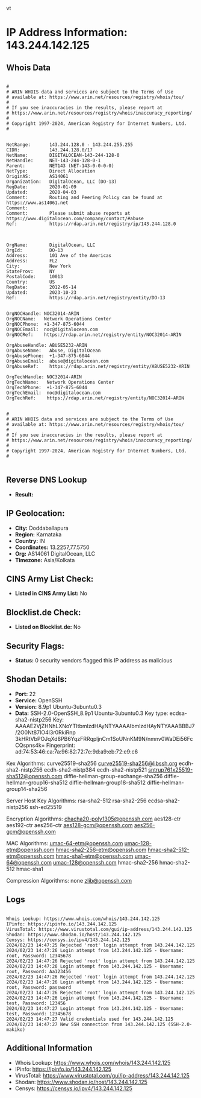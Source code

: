 vt
# IP Address Information: 143.244.142.125

## Whois Data
```

#
# ARIN WHOIS data and services are subject to the Terms of Use
# available at: https://www.arin.net/resources/registry/whois/tou/
#
# If you see inaccuracies in the results, please report at
# https://www.arin.net/resources/registry/whois/inaccuracy_reporting/
#
# Copyright 1997-2024, American Registry for Internet Numbers, Ltd.
#


NetRange:       143.244.128.0 - 143.244.255.255
CIDR:           143.244.128.0/17
NetName:        DIGITALOCEAN-143-244-128-0
NetHandle:      NET-143-244-128-0-1
Parent:         NET143 (NET-143-0-0-0-0)
NetType:        Direct Allocation
OriginAS:       AS14061
Organization:   DigitalOcean, LLC (DO-13)
RegDate:        2020-01-09
Updated:        2020-04-03
Comment:        Routing and Peering Policy can be found at https://www.as14061.net
Comment:        
Comment:        Please submit abuse reports at https://www.digitalocean.com/company/contact/#abuse
Ref:            https://rdap.arin.net/registry/ip/143.244.128.0



OrgName:        DigitalOcean, LLC
OrgId:          DO-13
Address:        101 Ave of the Americas
Address:        FL2
City:           New York
StateProv:      NY
PostalCode:     10013
Country:        US
RegDate:        2012-05-14
Updated:        2023-10-23
Ref:            https://rdap.arin.net/registry/entity/DO-13


OrgNOCHandle: NOC32014-ARIN
OrgNOCName:   Network Operations Center
OrgNOCPhone:  +1-347-875-6044 
OrgNOCEmail:  noc@digitalocean.com
OrgNOCRef:    https://rdap.arin.net/registry/entity/NOC32014-ARIN

OrgAbuseHandle: ABUSE5232-ARIN
OrgAbuseName:   Abuse, DigitalOcean 
OrgAbusePhone:  +1-347-875-6044 
OrgAbuseEmail:  abuse@digitalocean.com
OrgAbuseRef:    https://rdap.arin.net/registry/entity/ABUSE5232-ARIN

OrgTechHandle: NOC32014-ARIN
OrgTechName:   Network Operations Center
OrgTechPhone:  +1-347-875-6044 
OrgTechEmail:  noc@digitalocean.com
OrgTechRef:    https://rdap.arin.net/registry/entity/NOC32014-ARIN


#
# ARIN WHOIS data and services are subject to the Terms of Use
# available at: https://www.arin.net/resources/registry/whois/tou/
#
# If you see inaccuracies in the results, please report at
# https://www.arin.net/resources/registry/whois/inaccuracy_reporting/
#
# Copyright 1997-2024, American Registry for Internet Numbers, Ltd.
#


```
## Reverse DNS Lookup
- **Result:** 

## IP Geolocation:
- **City:** Doddaballapura
- **Region:** Karnataka
- **Country:** IN
- **Coordinates:** 13.2257,77.5750
- **Org:** AS14061 DigitalOcean, LLC
- **Timezone:** Asia/Kolkata

## CINS Army List Check:
- **Listed in CINS Army List:** 
No

## Blocklist.de Check:
- **Listed on Blocklist.de:** 
No

## Security Flags:
- **Status:** 0 security vendors flagged this IP address as malicious

## Shodan Details:
- **Port:** 22
- **Service:** OpenSSH
- **Version:** 8.9p1 Ubuntu-3ubuntu0.3
- **Data:** SSH-2.0-OpenSSH_8.9p1 Ubuntu-3ubuntu0.3
Key type: ecdsa-sha2-nistp256
Key: AAAAE2VjZHNhLXNoYTItbmlzdHAyNTYAAAAIbmlzdHAyNTYAAABBBJ7/2O0Nt87IO4l3r0RkiRnp
3kHRtVbPOJqXd8PB6YqzFRRqpljnCm1SoUNnKM9N/nmnv0WaDEi56FcCQspns4k=
Fingerprint: ad:74:53:46:ca:7a:96:82:72:7e:9d:a9:eb:72:e9:c6

Kex Algorithms:
	curve25519-sha256
	curve25519-sha256@libssh.org
	ecdh-sha2-nistp256
	ecdh-sha2-nistp384
	ecdh-sha2-nistp521
	sntrup761x25519-sha512@openssh.com
	diffie-hellman-group-exchange-sha256
	diffie-hellman-group16-sha512
	diffie-hellman-group18-sha512
	diffie-hellman-group14-sha256

Server Host Key Algorithms:
	rsa-sha2-512
	rsa-sha2-256
	ecdsa-sha2-nistp256
	ssh-ed25519

Encryption Algorithms:
	chacha20-poly1305@openssh.com
	aes128-ctr
	aes192-ctr
	aes256-ctr
	aes128-gcm@openssh.com
	aes256-gcm@openssh.com

MAC Algorithms:
	umac-64-etm@openssh.com
	umac-128-etm@openssh.com
	hmac-sha2-256-etm@openssh.com
	hmac-sha2-512-etm@openssh.com
	hmac-sha1-etm@openssh.com
	umac-64@openssh.com
	umac-128@openssh.com
	hmac-sha2-256
	hmac-sha2-512
	hmac-sha1

Compression Algorithms:
	none
	zlib@openssh.com


## Logs
```

Whois Lookup: https://www.whois.com/whois/143.244.142.125
IPinfo: https://ipinfo.io/143.244.142.125
VirusTotal: https://www.virustotal.com/gui/ip-address/143.244.142.125
Shodan: https://www.shodan.io/host/143.244.142.125
Censys: https://censys.io/ipv4/143.244.142.125
2024/02/23 14:47:25 Rejected 'root' login attempt from 143.244.142.125
2024/02/23 14:47:26 Login attempt from 143.244.142.125 - Username: root, Password: 12345678
2024/02/23 14:47:26 Rejected 'root' login attempt from 143.244.142.125
2024/02/23 14:47:26 Login attempt from 143.244.142.125 - Username: root, Password: Aa123456
2024/02/23 14:47:26 Rejected 'root' login attempt from 143.244.142.125
2024/02/23 14:47:26 Login attempt from 143.244.142.125 - Username: root, Password: password
2024/02/23 14:47:26 Rejected 'root' login attempt from 143.244.142.125
2024/02/23 14:47:26 Login attempt from 143.244.142.125 - Username: test, Password: 123456
2024/02/23 14:47:27 Login attempt from 143.244.142.125 - Username: test, Password: 12345678
2024/02/23 14:47:27 Valid credentials used for 143.244.142.125
2024/02/23 14:47:27 New SSH connection from 143.244.142.125 (SSH-2.0-makiko)

```
## Additional Information
- Whois Lookup: https://www.whois.com/whois/143.244.142.125
- IPinfo: https://ipinfo.io/143.244.142.125
- VirusTotal: https://www.virustotal.com/gui/ip-address/143.244.142.125
- Shodan: https://www.shodan.io/host/143.244.142.125
- Censys: https://censys.io/ipv4/143.244.142.125

